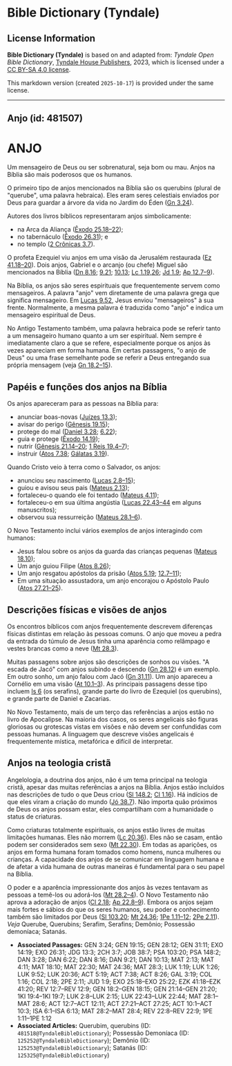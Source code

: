 # Bible Dictionary (Tyndale)

## License Information

**Bible Dictionary (Tyndale)** is based on and adapted from: _Tyndale Open Bible Dictionary_, [Tyndale House Publishers](https://tyndaleopenresources.com/), 2023, which is licensed under a [CC BY-SA 4.0 license](https://creativecommons.org/licenses/by-sa/4.0/legalcode.en).

This markdown version (created `2025-10-17`) is provided under the same license.



--------------------------------

## Anjo (id: 481507)

ANJO
====

Um mensageiro de Deus ou ser sobrenatural, seja bom ou mau. Anjos na Bíblia são mais poderosos que os humanos.

O primeiro tipo de anjos mencionados na Bíblia são os querubins (plural de "querube", uma palavra hebraica). Eles eram seres celestiais enviados por Deus para guardar a árvore da vida no Jardim do Éden ([Gn 3\.24](https://ref.ly/Gen3:24)).

Autores dos livros bíblicos representaram anjos simbolicamente:

* na Arca da Aliança ([Êxodo 25\.18–22](https://ref.ly/Exod25:18-Exod25:22));
* no tabernáculo ([Êxodo 26\.31](https://ref.ly/Exod26:31)); e
* no templo ([2 Crônicas 3\.7](https://ref.ly/2Chr3:7)).

O profeta Ezequiel viu anjos em uma visão da Jerusalém restaurada ([Ez 41\.18–20](https://ref.ly/Ezek41:18-Ezek41:20)). Dois anjos, Gabriel e o arcanjo (ou chefe) Miguel são mencionados na Bíblia ([Dn 8\.16](https://ref.ly/Dan8:16); [9\.21](https://ref.ly/Dan9:21); [10\.13](https://ref.ly/Dan10:13); [Lc 1\.19,26](https://ref.ly/Luke1:19,Luke1:26); [Jd 1\.9](https://ref.ly/Jude1:9); [Ap 12\.7–9](https://ref.ly/Rev12:7-Rev12:9)).

Na Bíblia, os anjos são seres espirituais que frequentemente servem como mensageiros. A palavra "anjo" vem diretamente de uma palavra grega que significa mensageiro. Em [Lucas 9\.52](https://ref.ly/Luke9:52), Jesus enviou "mensageiros" à sua frente. Normalmente, a mesma palavra é traduzida como "anjo" e indica um mensageiro espiritual de Deus.

No Antigo Testamento também, uma palavra hebraica pode se referir tanto a um mensageiro humano quanto a um ser espiritual. Nem sempre é imediatamente claro a que se refere, especialmente porque os anjos às vezes apareciam em forma humana. Em certas passagens, "o anjo de Deus" ou uma frase semelhante pode se referir a Deus entregando sua própria mensagem (veja [Gn 18\.2–15](https://ref.ly/Gen18:2-Gen18:15)).

Papéis e funções dos anjos na Bíblia
------------------------------------

Os anjos apareceram para as pessoas na Bíblia para:

* anunciar boas\-novas ([Juízes 13\.3](https://ref.ly/Judg13:3));
* avisar do perigo ([Gênesis 19\.15](https://ref.ly/Gen19:15));
* protege do mal ([Daniel 3\.28](https://ref.ly/Dan3:28); [6\.22](https://ref.ly/Dan6:22));
* guia e protege ([Êxodo 14\.19](https://ref.ly/Exod14:19));
* nutrir ([Gênesis 21\.14–20](https://ref.ly/Gen21:14-Gen21:20); [1 Reis 19\.4–7](https://ref.ly/1Kgs19:4-1Kgs19:7));
* instruir ([Atos 7\.38](https://ref.ly/Acts7:38); [Gálatas 3\.19](https://ref.ly/Gal3:19)).

Quando Cristo veio à terra como o Salvador, os anjos:

* anunciou seu nascimento ([Lucas 2\.8–15](https://ref.ly/Luke2:8-Luke2:15));
* guiou e avisou seus pais ([Mateus 2\.13](https://ref.ly/Matt2:13));
* fortaleceu\-o quando ele foi tentado ([Mateus 4\.11](https://ref.ly/Matt4:11));
* fortaleceu\-o em sua última angústia ([Lucas 22\.43–44](https://ref.ly/Luke22:43-Luke22:44) em alguns manuscritos);
* observou sua ressurreição ([Mateus 28\.1–6](https://ref.ly/Matt28:1-Matt28:6)).

O Novo Testamento inclui vários exemplos de anjos interagindo com humanos:

* Jesus falou sobre os anjos da guarda das crianças pequenas ([Mateus 18\.10](https://ref.ly/Matt18:10));
* Um anjo guiou Filipe ([Atos 8\.26](https://ref.ly/Acts8:26));
* Um anjo resgatou apóstolos da prisão ([Atos 5\.19](https://ref.ly/Acts5:19); [12\.7–11](https://ref.ly/Acts12:7-Acts12:11));
* Em uma situação assustadora, um anjo encorajou o Apóstolo Paulo ([Atos 27\.21–25](https://ref.ly/Acts27:21-Acts27:25)).

Descrições físicas e visões de anjos
------------------------------------

Os encontros bíblicos com anjos frequentemente descrevem diferenças físicas distintas em relação às pessoas comuns. O anjo que moveu a pedra da entrada do túmulo de Jesus tinha uma aparência como relâmpago e vestes brancas como a neve ([Mt 28\.3](https://ref.ly/Matt28:3)).

Muitas passagens sobre anjos são descrições de sonhos ou visões. "A escada de Jacó" com anjos subindo e descendo ([Gn 28\.12](https://ref.ly/Gen28:12)) é um exemplo. Em outro sonho, um anjo falou com Jacó ([Gn 31\.11](https://ref.ly/Gen31:11)). Um anjo apareceu a Cornélio em uma visão ([At 10\.1–3](https://ref.ly/Acts10:1-Acts10:3)). As principais passagens desse tipo incluem [Is 6](https://ref.ly/Isa6:1-Isa6:13) (os serafins), grande parte do livro de Ezequiel (os querubins), e grande parte de Daniel e Zacarias.

No Novo Testamento, mais de um terço das referências a anjos estão no livro de Apocalipse. Na maioria dos casos, os seres angelicais são figuras gloriosas ou grotescas vistas em visões e não devem ser confundidas com pessoas humanas. A linguagem que descreve visões angelicais é frequentemente mística, metafórica e difícil de interpretar.

Anjos na teologia cristã
------------------------

Angelologia, a doutrina dos anjos, não é um tema principal na teologia cristã, apesar das muitas referências a anjos na Bíblia. Anjos estão incluídos nas descrições de tudo o que Deus criou ([Sl 148\.2](https://ref.ly/Ps148:2); [Cl 1\.16](https://ref.ly/Col1:16)). Há indícios de que eles viram a criação do mundo ([Jó 38\.7](https://ref.ly/Job38:7)). Não importa quão próximos de Deus os anjos possam estar, eles compartilham com a humanidade o status de criaturas.

Como criaturas totalmente espirituais, os anjos estão livres de muitas limitações humanas. Eles não morrem ([Lc 20\.36](https://ref.ly/Luke20:36)). Eles não se casam, então podem ser considerados sem sexo ([Mt 22\.30](https://ref.ly/Matt22:30)). Em todas as aparições, os anjos em forma humana foram tomados como homens, nunca mulheres ou crianças. A capacidade dos anjos de se comunicar em linguagem humana e de afetar a vida humana de outras maneiras é fundamental para o seu papel na Bíblia.

O poder e a aparência impressionante dos anjos às vezes tentavam as pessoas a temê\-los ou adorá\-los ([Mt 28\.2–4](https://ref.ly/Matt28:2-Matt28:4)). O Novo Testamento não aprova a adoração de anjos ([Cl 2\.18](https://ref.ly/Col2:18); [Ap 22\.8–9](https://ref.ly/Rev22:8-Rev22:9)). Embora os anjos sejam mais fortes e sábios do que os seres humanos, seu poder e conhecimento também são limitados por Deus ([Sl 103\.20](https://ref.ly/Ps103:20); [Mt 24\.36](https://ref.ly/Matt24:36); [1Pe 1\.11–12](https://ref.ly/1Pet1:11-1Pet1:12); [2Pe 2\.11](https://ref.ly/2Pet2:11)). *Veja* Querube, Querubins; Serafim, Serafins; Demônio; Possessão demoníaca; Satanás.

* **Associated Passages:** GEN 3:24; GEN 19:15; GEN 28:12; GEN 31:11; EXO 14:19; EXO 26:31; JDG 13:3; 2CH 3:7; JOB 38:7; PSA 103:20; PSA 148:2; DAN 3:28; DAN 6:22; DAN 8:16; DAN 9:21; DAN 10:13; MAT 2:13; MAT 4:11; MAT 18:10; MAT 22:30; MAT 24:36; MAT 28:3; LUK 1:19; LUK 1:26; LUK 9:52; LUK 20:36; ACT 5:19; ACT 7:38; ACT 8:26; GAL 3:19; COL 1:16; COL 2:18; 2PE 2:11; JUD 1:9; EXO 25:18–EXO 25:22; EZK 41:18–EZK 41:20; REV 12:7–REV 12:9; GEN 18:2–GEN 18:15; GEN 21:14–GEN 21:20; 1KI 19:4–1KI 19:7; LUK 2:8–LUK 2:15; LUK 22:43–LUK 22:44; MAT 28:1–MAT 28:6; ACT 12:7–ACT 12:11; ACT 27:21–ACT 27:25; ACT 10:1–ACT 10:3; ISA 6:1–ISA 6:13; MAT 28:2–MAT 28:4; REV 22:8–REV 22:9; 1PE 1:11–1PE 1:12
* **Associated Articles:** Querubim, querubins (ID: `481518@TyndaleBibleDictionary`); Possessão Demoníaca (ID: `125252@TyndaleBibleDictionary`); Demônio (ID: `125253@TyndaleBibleDictionary`); Satanás (ID: `125325@TyndaleBibleDictionary`)

